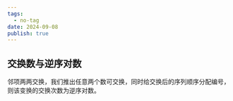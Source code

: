 ```yaml
---
tags:
  - no-tag
date: 2024-09-08
publish: true
---
```


## 交换数与逆序对数

邻项两两交换，我们推出任意两个数可交换，同时给交换后的序列顺序分配编号，则该变换的交换次数为逆序对数。